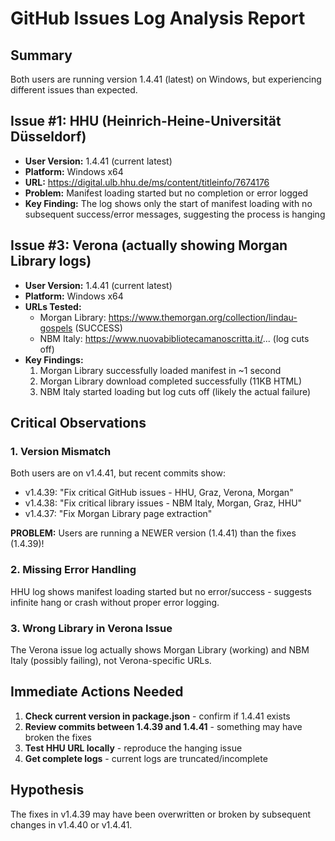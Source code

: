 # GitHub Issues Log Analysis Report

## Summary
Both users are running version 1.4.41 (latest) on Windows, but experiencing different issues than expected.

## Issue #1: HHU (Heinrich-Heine-Universität Düsseldorf)
- **User Version:** 1.4.41 (current latest)
- **Platform:** Windows x64
- **URL:** https://digital.ulb.hhu.de/ms/content/titleinfo/7674176
- **Problem:** Manifest loading started but no completion or error logged
- **Key Finding:** The log shows only the start of manifest loading with no subsequent success/error messages, suggesting the process is hanging

## Issue #3: Verona (actually showing Morgan Library logs)
- **User Version:** 1.4.41 (current latest)  
- **Platform:** Windows x64
- **URLs Tested:**
  - Morgan Library: https://www.themorgan.org/collection/lindau-gospels (SUCCESS)
  - NBM Italy: https://www.nuovabibliotecamanoscritta.it/... (log cuts off)
- **Key Findings:**
  1. Morgan Library successfully loaded manifest in ~1 second
  2. Morgan Library download completed successfully (11KB HTML)
  3. NBM Italy started loading but log cuts off (likely the actual failure)

## Critical Observations

### 1. Version Mismatch
Both users are on v1.4.41, but recent commits show:
- v1.4.39: "Fix critical GitHub issues - HHU, Graz, Verona, Morgan"
- v1.4.38: "Fix critical library issues - NBM Italy, Morgan, Graz, HHU"
- v1.4.37: "Fix Morgan Library page extraction"

**PROBLEM:** Users are running a NEWER version (1.4.41) than the fixes (1.4.39)!

### 2. Missing Error Handling
HHU log shows manifest loading started but no error/success - suggests infinite hang or crash without proper error logging.

### 3. Wrong Library in Verona Issue
The Verona issue log actually shows Morgan Library (working) and NBM Italy (possibly failing), not Verona-specific URLs.

## Immediate Actions Needed

1. **Check current version in package.json** - confirm if 1.4.41 exists
2. **Review commits between 1.4.39 and 1.4.41** - something may have broken the fixes
3. **Test HHU URL locally** - reproduce the hanging issue
4. **Get complete logs** - current logs are truncated/incomplete

## Hypothesis
The fixes in v1.4.39 may have been overwritten or broken by subsequent changes in v1.4.40 or v1.4.41.